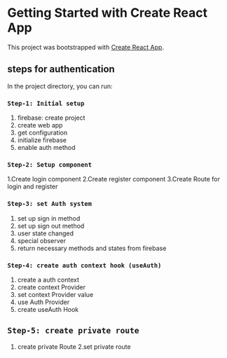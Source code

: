 # Getting Started with Create React App

This project was bootstrapped with [Create React App](https://github.com/facebook/create-react-app).

## steps for authentication

In the project directory, you can run:

### `Step-1: Initial setup`

1. firebase: create project
2. create web app
3. get configuration
4. initialize firebase
5. enable auth method

### `Step-2: Setup component `

1.Create login component
2.Create register component
3.Create Route for login and register

### `Step-3: set Auth system`

1. set up sign in method
2. set up sign out method
3. user state changed
4. special observer
5. return necessary methods and states from firebase

### `Step-4: create auth context hook (useAuth)`

1. create a auth context
2. create context Provider
3. set context Provider value
4. use Auth Provider
5. create useAuth Hook

## `Step-5: create private route`

1. create private Route
   2.set private route
